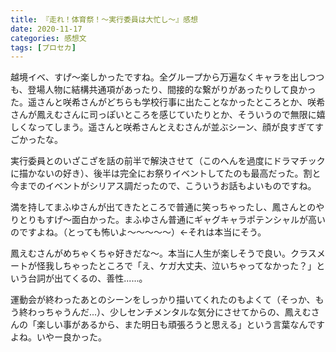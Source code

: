 ```yaml
---
title: 『走れ！体育祭！〜実行委員は大忙し〜』感想
date: 2020-11-17
categories: 感想文
tags: [プロセカ]
---
```


越境イベ、すげ～楽しかったですね。全グループから万遍なくキャラを出しつつも、登場人物に結構共通項があったり、間接的な繋がりがあったりして良かった。遥さんと咲希さんがどちらも学校行事に出たことなかったところとか、咲希さんが鳳えむさんに司っぽいところを感じていたりとか、そういうので無限に嬉しくなってしまう。遥さんと咲希さんとえむさんが並ぶシーン、顔が良すぎてすごかったな。

実行委員とのいざこざを話の前半で解決させて（このへんを過度にドラマチックに描かないの好き）、後半は完全にお祭りイベントしてたのも最高だった。割と今までのイベントがシリアス調だったので、こういうお話もよいものですね。

満を持してまふゆさんが出てきたところで普通に笑っちゃったし、鳳さんとのやりとりもすげ～面白かった。まふゆさん普通にギャグキャラポテンシャルが高いのですよね。（とっても怖いよ～～～～～）←それは本当にそう。

鳳えむさんがめちゃくちゃ好きだな～。本当に人生が楽しそうで良い。クラスメートが怪我しちゃったところで「え、ケガ大丈夫、泣いちゃってなかった？」という台詞が出てくるの、善性......。

運動会が終わったあとのシーンをしっかり描いてくれたのもよくて（そっか、もう終わっちゃうんだ...）、少しセンチメンタルな気分にさせてからの、鳳えむさんの「楽しい事があるから、また明日も頑張ろうと思える」という言葉なんですよね。いやー良かった。